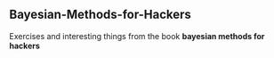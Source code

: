 ## Bayesian-Methods-for-Hackers
Exercises and interesting things from the book **bayesian methods for hackers**
